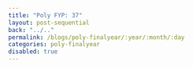 ```yaml
---
title: "Poly FYP: 37"
layout: post-sequential
back: "../.."
permalink: /blogs/poly-finalyear/:year/:month/:day
categories: poly-finalyear
disabled: true
---
```

